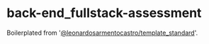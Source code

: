 # back-end_fullstack-assessment

Boilerplated from '[@leonardosarmentocastro/template_standard](https://github.com/leonardosarmentocastro/cna/tree/main/packages/template_standard)'.
